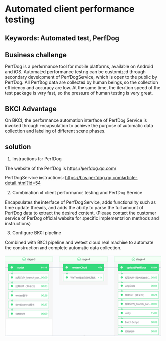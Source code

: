 # Automated client performance testing

## Keywords: Automated test, PerfDog

## Business challenge

PerfDog is a performance tool for mobile platforms, available on Android and iOS. Automated performance testing can be customized through secondary development of PerfDogService, which is open to the public by PerfDog. All PerfDog data are collected by human beings, so the collection efficiency and accuracy are low. At the same time, the iteration speed of the test package is very fast, so the pressure of human testing is very great.

## BKCI Advantage

On BKCI, the performance automation interface of PerfDog Service is invoked through encapsulation to achieve the purpose of automatic data collection and labeling of different scene phases.

## solution

1. Instructions for PerfDog

The website of the PerfDog is https://perfdog.qq.com/

PerfDogService instructions: https://bbs.perfdog.qq.com/article-detail.html?id=54

2. Combination of client performance testing and PerfDog Service

Encapsulates the interface of PerfDog Service, adds functionality such as time update threads, and adds the ability to parse the full amount of PerfDog data to extract the desired content. (Please contact the customer service of PerDog official website for specific implementation methods and instructions)

3. Configure BKCI pipeline

Combined with BKCI pipeline and wetest cloud real machine to automate the construction and complete automatic data collection.

![图1](../../.gitbook/assets/scene-Client-performance-testing-a.png)